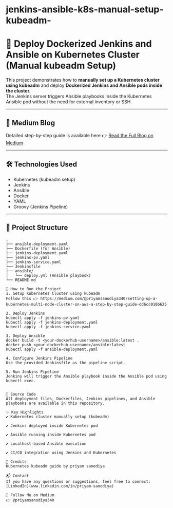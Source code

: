 # jenkins-ansible-k8s-manual-setup-kubeadm-
# 🚀 Deploy Dockerized Jenkins and Ansible on Kubernetes Cluster (Manual kubeadm Setup)

This project demonstrates how to **manually set up a Kubernetes cluster using kubeadm** and deploy **Dockerized Jenkins and Ansible pods inside the cluster.**  
The Jenkins server triggers Ansible playbooks inside the Kubernetes Ansible pod without the need for external inventory or SSH.

---

## 📖 Medium Blog  
Detailed step-by-step guide is available here 👉 [Read the Full Blog on Medium](https://medium.com/@priyamsanodiya340/deploy-dockerized-jenkins-and-ansible-on-kubernetes-cluster-manual-kubeadm-setup-fec7187e4a66)

---

## 🛠️ Technologies Used
- Kubernetes (kubeadm setup)
- Jenkins
- Ansible
- Docker
- YAML
- Groovy (Jenkins Pipeline)

---

## 📂 Project Structure

```text
.
├── ansible-deployment.yaml
├── Dockerfile (for Ansible)
├── jenkins-deployment.yaml
├── jenkins-pv.yaml
├── jenkins-service.yaml
├── Jenkinsfile
├── ansible/
│   └── deploy.yml (Ansible playbook)
└── README.md

🚀 How to Run the Project
1. Setup Kubernetes Cluster using kubeadm
Follow this 👉 https://medium.com/@priyamsanodiya340/setting-up-a-kubernetes-multi-node-cluster-on-aws-a-step-by-step-guide-dd6cc010b625

2. Deploy Jenkins
kubectl apply -f jenkins-pv.yaml
kubectl apply -f jenkins-deployment.yaml
kubectl apply -f jenkins-service.yaml

3. Deploy Ansible
docker build -t <your-dockerhub-username>/ansible:latest .
docker push <your-dockerhub-username>/ansible:latest
kubectl apply -f ansible-deployment.yaml

4. Configure Jenkins Pipeline
Use the provided Jenkinsfile as the pipeline script.

5. Run Jenkins Pipeline
Jenkins will trigger the Ansible playbook inside the Ansible pod using kubectl exec.


📂 Source Code
All deployment files, Dockerfiles, Jenkins pipelines, and Ansible playbooks are available in this repository.

✨ Key Highlights
✔️ Kubernetes cluster manually setup (kubeadm)

✔️ Jenkins deployed inside Kubernetes pod

✔️ Ansible running inside Kubernetes pod

✔️ Localhost-based Ansible execution

✔️ CI/CD integration using Jenkins and Kubernetes

🙏 Credits
Kubernetes kubeadm guide by priyam sanodiya

📬 Contact
If you have any questions or suggestions, feel free to connect:[LinkedIn](www.linkedin.com/in/priyam-sanodiya) 

📢 Follow Me on Medium
👉 @priyamsanodiya340

